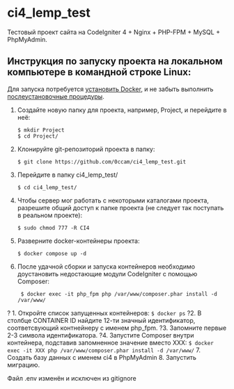 # ci4_lemp_test
Тестовый проект сайта на CodeIgniter 4 + Nginx + PHP-FPM + MySQL + PhpMyAdmin.

## Инструкция по запуску проекта на локальном компьютере в командной строке Linux:
Для запуска потребуется [установить Docker](https://docs.docker.com/engine/install/), и не забыть выполнить [послеустановочные процедуры](https://docs.docker.com/engine/install/linux-postinstall/).
1. Создайте новую папку для проекта, например, Project, и перейдите в неё:
   ```
   $ mkdir Project
   $ cd Project/
   ```
2. Клонируйте git-репозиторий проекта в папку:
   ```
   $ git clone https://github.com/0ccam/ci4_lemp_test.git
   ```
3. Перейдите в папку ci4_lemp_test/
   ```
   $ cd ci4_lemp_test/
   ```
4. Чтобы сервер мог работать с некоторыми каталогами проекта, разрешите общий доступ к папке проекта (не следует так поступать в реальном проекте):
      ```
      $ sudo chmod 777 -R CI4
      ```
5. Разверните docker-контейнеры проекта:
   ```
   $ docker compose up -d
   ```
6. После удачной сборки и запуска контейнеров необходимо доустановить недостающие модули CodeIgniter с помощью Composer:
   ```
    $ docker exec -it php_fpm php /var/www/composer.phar install -d /var/www/
   ```
  ? 1. Откройте список запущенных контейнеров:
      ```
      $ docker ps
      ```
   ?2. В столбце CONTAINER ID найдите 12-ти значный идентификатор, соответсвующий контнейнеру с именем php_fpm.
   ?3. Запомните первые 2-3 символа идентификатора.
   ?4. Запустите Composer внутри контейнера, подставив запомненное значение вместо XXX:
      ```
      $ docker exec -it XXX php /var/www/composer.phar install -d /var/www/
      ```
7. Создать базу данных с именем ci4 в PhpMyAdmin
8. Запустить миграцию.

Файл .env изменён и исключен из gitignore

